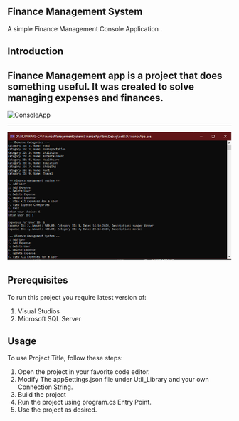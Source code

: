 

## **Finance Management System**

A simple Finance Management Console Application .

## **Introduction**

Finance Management app is a project that does something useful. It was created to solve managing expenses and finances.
---

![ConsoleApp](ConsoleApp.png)

---

![Output](OUTPUT.png)

## **Prerequisites**

To run this project you require latest version of:

1. Visual Studios
2. Microsoft SQL Server

## **Usage**

To use Project Title, follow these steps:

1. Open the project in your favorite code editor.
2. Modify The appSettings.json file under Util_Library and your own Connection String.
3. Build the project
4. Run the project using program.cs Entry Point.
5. Use the project as desired.


